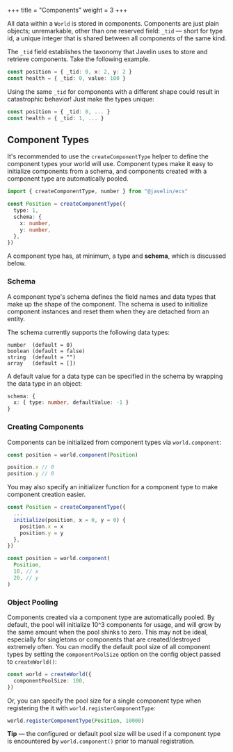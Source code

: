 +++
title = "Components"
weight = 3
+++

All data within a `World` is stored in components. Components are just plain objects; unremarkable, other than one reserved field: `_tid` — short for type id, a unique integer that is shared between all components of the same kind.

The `_tid` field establishes the taxonomy that Javelin uses to store and retrieve components. Take the following example.

```typescript
const position = { _tid: 0, x: 2, y: 2 }
const health = { _tid: 0, value: 100 }
```

Using the same `_tid` for components with a different shape could result in catastrophic behavior! Just make the types unique:

```typescript
const position = { _tid: 0, ... }
const health = { _tid: 1, ... }
```

## Component Types

It's recommended to use the `createComponentType` helper to define the component types your world will use. Component types make it easy to initialize components from a schema, and components created with a component type are automatically pooled.

```typescript
import { createComponentType, number } from "@javelin/ecs"

const Position = createComponentType({
  type: 1,
  schema: {
    x: number,
    y: number,
  },
})
```

A component type has, at minimum, a type and **schema**, which is discussed below.

### Schema

A component type's schema defines the field names and data types that make up the shape of the component. The schema is used to initialize component instances and reset them when they are detached from an entity.

The schema currently supports the following data types:


```
number  (default = 0)
boolean (default = false)
string  (default = "")
array   (default = [])
```

A default value for a data type can be specified in the schema by wrapping the data type in an object:

```typescript
schema: {
  x: { type: number, defaultValue: -1 }
}
```

### Creating Components

Components can be initialized from component types via `world.component`:

```typescript
const position = world.component(Position)

position.x // 0
position.y // 0
```

You may also specify an initializer function for a component type to make component creation easier.

```typescript
const Position = createComponentType({
  ...
  initialize(position, x = 0, y = 0) {
    position.x = x
    position.y = y
  },
})

const position = world.component(
  Position,
  10, // x
  20, // y
)
```

### Object Pooling

Components created via a component type are automatically pooled. By default, the pool will initialize 10^3 components for usage, and will grow by the same amount when the pool shinks to zero. This may not be ideal, especially for singletons or components that are created/destroyed extremely often. You can modify the default pool size of all component types by setting the `componentPoolSize` option on the config object passed to `createWorld()`:

```typescript
const world = createWorld({
  componentPoolSize: 100,
})
```

Or, you can specify the pool size for a single component type when registering the it with `world.registerComponentType`:

```typescript
world.registerComponentType(Position, 10000)
```

<aside>
  <p>
    <strong>Tip</strong> — the configured or default pool size will be used if a component type is encountered by <code>world.component()</code> prior to manual registration.
  </p>
</aside>